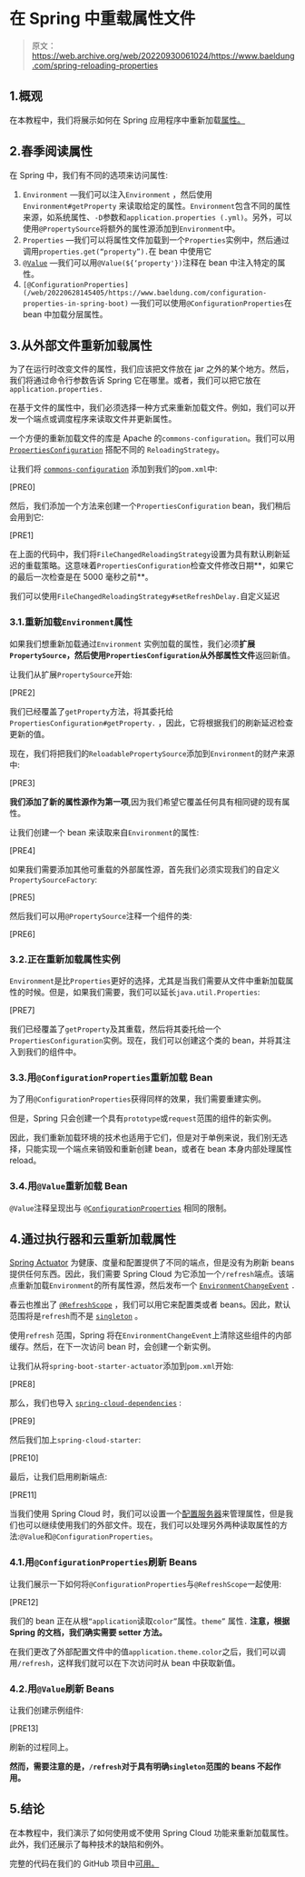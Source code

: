 # 在 Spring 中重载属性文件

> 原文：<https://web.archive.org/web/20220930061024/https://www.baeldung.com/spring-reloading-properties>

## 1.概观

在本教程中，我们将展示如何在 Spring 应用程序中重新加载[属性。](/web/20220628145405/https://www.baeldung.com/properties-with-spring)

## 2.春季阅读属性

在 Spring 中，我们有不同的选项来访问属性:

1.  `Environment` —我们可以注入`Environment` ，然后使用`Environment#getProperty` 来读取给定的属性。`Environment`包含不同的属性来源，如系统属性、`-D`参数和`application.properties (.yml)`。另外，可以使用`@PropertySource`将额外的属性源添加到`Environment`中。
2.  `Properties` —我们可以将属性文件加载到一个`Properties`实例中，然后通过调用`properties.get(“property”).`在 bean 中使用它
3.  [`@Value`](/web/20220628145405/https://www.baeldung.com/spring-value-annotation) —我们可以用`@Value(${‘property'})`注释在 bean 中注入特定的属性。
4.  `[@ConfigurationProperties](/web/20220628145405/https://www.baeldung.com/configuration-properties-in-spring-boot)` —我们可以使用`@ConfigurationProperties`在 bean 中加载分层属性。

## 3.从外部文件重新加载属性

为了在运行时改变文件的属性，我们应该把文件放在 jar 之外的某个地方。然后，我们将通过命令行参数告诉 Spring 它在哪里。或者，我们可以把它放在`application.properties.`

在基于文件的属性中，我们必须选择一种方式来重新加载文件。例如，我们可以开发一个端点或调度程序来读取文件并更新属性。

一个方便的重新加载文件的库是 Apache 的`commons-configuration`。我们可以用 [`PropertiesConfiguration`](https://web.archive.org/web/20220628145405/https://commons.apache.org/proper/commons-configuration/apidocs/org/apache/commons/configuration2/PropertiesConfiguration.html) 搭配不同的 `ReloadingStrategy`。

让我们将 [`commons-configuration`](https://web.archive.org/web/20220628145405/https://search.maven.org/search?q=g:commons-configuration%20a:commons-configuration) 添加到我们的`pom.xml`中:

[PRE0]

然后，我们添加一个方法来创建一个`PropertiesConfiguration` bean，我们稍后会用到它:

[PRE1]

在上面的代码中，我们将`FileChangedReloadingStrategy`设置为具有默认刷新延迟的重载策略。这意味着`PropertiesConfiguration`检查文件修改日期**，如果它的最后一次检查是在 5000 毫秒之前**。

我们可以使用`FileChangedReloadingStrategy#setRefreshDelay.`自定义延迟

### 3.1.重新加载`Environment`属性

如果我们想重新加载通过`Environment` 实例加载的属性，我们必须**扩展`PropertySource`，然后使用`PropertiesConfiguration`从外部属性文件**返回新值。

让我们从扩展`PropertySource`开始:

[PRE2]

我们已经覆盖了`getProperty`方法，将其委托给`PropertiesConfiguration#getProperty.` ，因此，它将根据我们的刷新延迟检查更新的值。

现在，我们将把我们的`ReloadablePropertySource`添加到`Environment`的财产来源中:

[PRE3]

**我们添加了新的属性源作为第一项**,因为我们希望它覆盖任何具有相同键的现有属性。

让我们创建一个 bean 来读取来自`Environment`的属性:

[PRE4]

如果我们需要添加其他可重载的外部属性源，首先我们必须实现我们的自定义 `PropertySourceFactory`:

[PRE5]

然后我们可以用`@PropertySource`注释一个组件的类:

[PRE6]

### 3.2.正在重新加载属性实例

`Environment`是比`Properties`更好的选择，尤其是当我们需要从文件中重新加载属性的时候。但是，如果我们需要，我们可以延长`java.util.Properties`:

[PRE7]

我们已经覆盖了`getProperty`及其重载，然后将其委托给一个`PropertiesConfiguration`实例。现在，我们可以创建这个类的 bean，并将其注入到我们的组件中。

### 3.3.用`@ConfigurationProperties`重新加载 Bean

为了用`@ConfigurationProperties`获得同样的效果，我们需要重建实例。

但是，Spring 只会创建一个具有`prototype`或`request`范围的组件的新实例。

因此，我们重新加载环境的技术也适用于它们，但是对于单例来说，我们别无选择，只能实现一个端点来销毁和重新创建 bean，或者在 bean 本身内部处理属性 reload。

### 3.4.用`@Value`重新加载 Bean

`@Value`注释呈现出与 [`@ConfigurationProperties`](#reloading-config-prop) 相同的限制。

## 4.通过执行器和云重新加载属性

[Spring Actuator](/web/20220628145405/https://www.baeldung.com/spring-boot-actuators) 为健康、度量和配置提供了不同的端点，但是没有为刷新 beans 提供任何东西。因此，我们需要 Spring Cloud 为它添加一个`/refresh`端点。该端点重新加载`Environment`的所有属性源，然后发布一个 [`EnvironmentChangeEvent`](https://web.archive.org/web/20220628145405/https://static.javadoc.io/org.springframework.cloud/spring-cloud-commons-parent/1.1.9.RELEASE/org/springframework/cloud/context/environment/EnvironmentChangeEvent.html) `.`

春云也推出了 [`@RefreshScope`](https://web.archive.org/web/20220628145405/https://static.javadoc.io/org.springframework.cloud/spring-cloud-commons-parent/1.1.4.RELEASE/org/springframework/cloud/context/scope/refresh/RefreshScope.html) ，我们可以用它来配置类或者 beans。因此，默认范围将是`refresh`而不是 [`singleton`](/web/20220628145405/https://www.baeldung.com/spring-bean-scopes) 。

使用`refresh` 范围，Spring 将在`EnvironmentChangeEvent`上清除这些组件的内部缓存。然后，在下一次访问 bean 时，会创建一个新实例。

让我们从将`spring-boot-starter-actuator`添加到`pom.xml`开始:

[PRE8]

那么，我们也导入 [`spring-cloud-dependencies`](https://web.archive.org/web/20220628145405/https://search.maven.org/search?q=g:org.springframework.cloud%20a:spring-cloud-dependencies) :

[PRE9]

然后我们加上`spring-cloud-starter`:

[PRE10]

最后，让我们启用刷新端点:

[PRE11]

当我们使用 Spring Cloud 时，我们可以设置一个[配置服务器](/web/20220628145405/https://www.baeldung.com/spring-cloud-configuration)来管理属性，但是我们也可以继续使用我们的外部文件。现在，我们可以处理另外两种读取属性的方法:`@Value`和`@ConfigurationProperties`。

### 4.1.用`@ConfigurationProperties`刷新 Beans

让我们展示一下如何将`@ConfigurationProperties`与`@RefreshScope`一起使用:

[PRE12]

我们的 bean 正在从根`“application`读取`color”`属性。`theme”` 属性`.` **注意，根据 Spring 的文档，我们确实需要 setter 方法。**

在我们更改了外部配置文件中的值`application.theme.color`之后，我们可以调用`/refresh`，这样我们就可以在下次访问时从 bean 中获取新值。

### 4.2.用`@Value`刷新 Beans

让我们创建示例组件:

[PRE13]

刷新的过程同上。

**然而，需要注意的是，`/refresh`对于具有明确`singleton`范围的 beans 不起作用。**

## 5.结论

在本教程中，我们演示了如何使用或不使用 Spring Cloud 功能来重新加载属性。此外，我们还展示了每种技术的缺陷和例外。

完整的代码在我们的 GitHub 项目中[可用。](https://web.archive.org/web/20220628145405/https://github.com/eugenp/tutorials/tree/master/spring-boot-modules/spring-boot-properties)